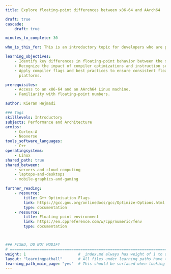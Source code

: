 ```yaml
---
title: Explore floating-point differences between x86-64 and AArch64

draft: true
cascade:
    draft: true

minutes_to_complete: 30

who_is_this_for: This is an introductory topic for developers who are porting applications from x86-64 (also known as x86) to AArch64 (also known as Arm64) and want to understand how floating-point behavior can differ between these architectures - particularly in the context of numerical consistency, performance, and debugging subtle bugs.

learning_objectives: 
    - Identify key differences in floating-point behavior between the x86-64 and AArch64 architectures. 
    - Recognize the impact of compiler optimizations and instruction sets on floating-point results.
    - Apply compiler flags and best practices to ensure consistent floating-point behavior across 
      platforms.

prerequisites:
    - Access to an x86-64 and an AArch64 Linux machine.
    - Familiarity with floating-point numbers.

author: Kieran Hejmadi

### Tags
skilllevels: Introductory
subjects: Performance and Architecture
armips:
    - Cortex-A
    - Neoverse
tools_software_languages:
    - C++
operatingsystems:
    - Linux
shared_path: true
shared_between:
    - servers-and-cloud-computing
    - laptops-and-desktops
    - mobile-graphics-and-gaming

further_reading:
    - resource:
        title: G++ Optimisation Flags 
        link: https://gcc.gnu.org/onlinedocs/gcc/Optimize-Options.html
        type: documentation
    - resource:
        title: Floating-point environment
        link: https://en.cppreference.com/w/cpp/numeric/fenv
        type: documentation



### FIXED, DO NOT MODIFY
# ================================================================================
weight: 1                       # _index.md always has weight of 1 to order correctly
layout: "learningpathall"       # All files under learning paths have this same wrapper
learning_path_main_page: "yes"  # This should be surfaced when looking for related content. Only set for _index.md of learning path content.
---
```

